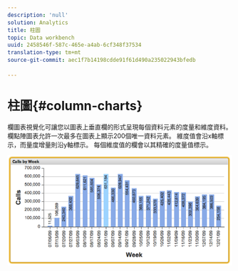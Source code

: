 ```yaml
---
description: 'null'
solution: Analytics
title: 柱圖
topic: Data workbench
uuid: 2458546f-587c-465e-a4ab-6cf348f37534
translation-type: tm+mt
source-git-commit: aec1f7b14198cdde91f61d490a235022943bfedb

---
```



# 柱圖{#column-charts}

欄圖表視覺化可讓您以圖表上垂直欄的形式呈現每個資料元素的度量和維度資料。 欄點陣圖表允許一次最多在圖表上顯示200個唯一資料元素。 維度值會沿x軸標示，而量度增量則沿y軸標示。 每個維度值的欄會以其精確的度量值標示。

![](assets/column1.png)

